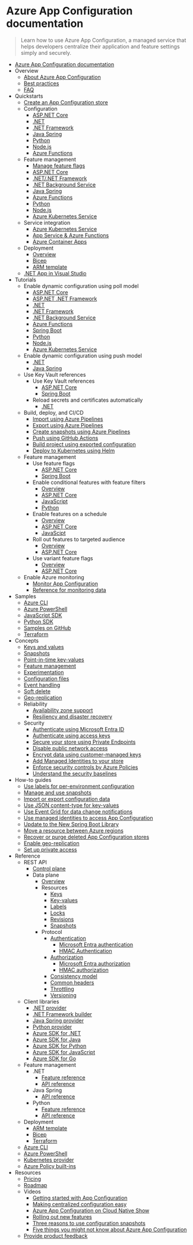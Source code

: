 # Azure App Configuration documentation
> Learn how to use Azure App Configuration, a managed service that helps developers centralize their application and feature settings simply and securely.
  - [Azure App Configuration documentation](https://learn.microsoft.com/en-us/azure/azure-app-configuration/)
  - Overview
    - [About Azure App Configuration](https://learn.microsoft.com/en-us/azure/azure-app-configuration/overview)
    - [Best practices](https://learn.microsoft.com/en-us/azure/azure-app-configuration/howto-best-practices)
    - [FAQ](https://learn.microsoft.com/en-us/azure/azure-app-configuration/faq.yml)
  - Quickstarts
    - [Create an App Configuration store](https://learn.microsoft.com/en-us/azure/azure-app-configuration/quickstart-azure-app-configuration-create)
    - Configuration
      - [ASP.NET Core](https://learn.microsoft.com/en-us/azure/azure-app-configuration/quickstart-aspnet-core-app)
      - [.NET](https://learn.microsoft.com/en-us/azure/azure-app-configuration/quickstart-dotnet-core-app)
      - [.NET Framework](https://learn.microsoft.com/en-us/azure/azure-app-configuration/quickstart-dotnet-app)
      - [Java Spring](https://learn.microsoft.com/en-us/azure/azure-app-configuration/quickstart-java-spring-app)
      - [Python](https://learn.microsoft.com/en-us/azure/azure-app-configuration/quickstart-python-provider)
      - [Node.js](https://learn.microsoft.com/en-us/azure/azure-app-configuration/quickstart-javascript-provider)
      - [Azure Functions](https://learn.microsoft.com/en-us/azure/azure-app-configuration/quickstart-azure-functions-csharp)
    - Feature management
      - [Manage feature flags](https://learn.microsoft.com/en-us/azure/azure-app-configuration/manage-feature-flags)
      - [ASP.NET Core](https://learn.microsoft.com/en-us/azure/azure-app-configuration/quickstart-feature-flag-aspnet-core)
      - [.NET/.NET Framework](https://learn.microsoft.com/en-us/azure/azure-app-configuration/quickstart-feature-flag-dotnet)
      - [.NET Background Service](https://learn.microsoft.com/en-us/azure/azure-app-configuration/quickstart-feature-flag-dotnet-background-service)
      - [Java Spring](https://learn.microsoft.com/en-us/azure/azure-app-configuration/quickstart-feature-flag-spring-boot)
      - [Azure Functions](https://learn.microsoft.com/en-us/azure/azure-app-configuration/quickstart-feature-flag-azure-functions-csharp)
      - [Python](https://learn.microsoft.com/en-us/azure/azure-app-configuration/quickstart-feature-flag-python)
      - [Node.js](https://learn.microsoft.com/en-us/azure/azure-app-configuration/quickstart-feature-flag-javascript)
      - [Azure Kubernetes Service](https://learn.microsoft.com/en-us/azure/azure-app-configuration/quickstart-feature-flag-azure-kubernetes-service)
    - Service integration
      - [Azure Kubernetes Service](https://learn.microsoft.com/en-us/azure/azure-app-configuration/quickstart-azure-kubernetes-service)
      - [App Service & Azure Functions](https://learn.microsoft.com/azure/app-service/app-service-configuration-references)
      - [Azure Container Apps](https://learn.microsoft.com/en-us/azure/azure-app-configuration/quickstart-container-apps)
    - Deployment
      - [Overview](https://learn.microsoft.com/en-us/azure/azure-app-configuration/quickstart-deployment-overview)
      - [Bicep](https://learn.microsoft.com/en-us/azure/azure-app-configuration/quickstart-bicep)
      - [ARM template](https://learn.microsoft.com/en-us/azure/azure-app-configuration/quickstart-resource-manager)
    - [.NET App in Visual Studio](https://learn.microsoft.com/visualstudio/azure/vs-azure-tools-connected-services-app-configuration)
  - Tutorials
    - Enable dynamic configuration using poll model
      - [ASP.NET Core](https://learn.microsoft.com/en-us/azure/azure-app-configuration/enable-dynamic-configuration-aspnet-core)
      - [ASP.NET .NET Framework](https://learn.microsoft.com/en-us/azure/azure-app-configuration/enable-dynamic-configuration-aspnet-netfx)
      - [.NET](https://learn.microsoft.com/en-us/azure/azure-app-configuration/enable-dynamic-configuration-dotnet-core)
      - [.NET Framework](https://learn.microsoft.com/en-us/azure/azure-app-configuration/enable-dynamic-configuration-dotnet)
      - [.NET Background Service](https://learn.microsoft.com/en-us/azure/azure-app-configuration/enable-dynamic-configuration-dotnet-background-service)
      - [Azure Functions](https://learn.microsoft.com/en-us/azure/azure-app-configuration/enable-dynamic-configuration-azure-functions-csharp)
      - [Spring Boot](https://learn.microsoft.com/en-us/azure/azure-app-configuration/enable-dynamic-configuration-java-spring-app)
      - [Python](https://learn.microsoft.com/en-us/azure/azure-app-configuration/enable-dynamic-configuration-python)
      - [Node.js](https://learn.microsoft.com/en-us/azure/azure-app-configuration/enable-dynamic-configuration-javascript)
      - [Azure Kubernetes Service](https://learn.microsoft.com/en-us/azure/azure-app-configuration/enable-dynamic-configuration-azure-kubernetes-service)
    - Enable dynamic configuration using push model
      - [.NET](https://learn.microsoft.com/en-us/azure/azure-app-configuration/enable-dynamic-configuration-dotnet-core-push-refresh)
      - [Java Spring](https://learn.microsoft.com/en-us/azure/azure-app-configuration/enable-dynamic-configuration-java-spring-push-refresh)
    - Use Key Vault references
      - Use Key Vault references
        - [ASP.NET Core](https://learn.microsoft.com/en-us/azure/azure-app-configuration/use-key-vault-references-dotnet-core)
        - [Spring Boot](https://learn.microsoft.com/en-us/azure/azure-app-configuration/use-key-vault-references-spring-boot)
      - Reload secrets and certificates automatically
        - [.NET](https://learn.microsoft.com/en-us/azure/azure-app-configuration/reload-key-vault-secrets-dotnet)
    - Build, deploy, and CI/CD
      - [Import using Azure Pipelines](https://learn.microsoft.com/en-us/azure/azure-app-configuration/azure-pipeline-import-task)
      - [Export using Azure Pipelines](https://learn.microsoft.com/en-us/azure/azure-app-configuration/azure-pipeline-export-task)
      - [Create snapshots using Azure Pipelines](https://learn.microsoft.com/en-us/azure/azure-app-configuration/azure-pipeline-snapshot-task)
      - [Push using GitHub Actions](https://learn.microsoft.com/en-us/azure/azure-app-configuration/push-kv-github-action)
      - [Build project using exported configuration](https://learn.microsoft.com/en-us/azure/azure-app-configuration/integrate-ci-cd-pipeline)
      - [Deploy to Kubernetes using Helm](https://learn.microsoft.com/en-us/azure/azure-app-configuration/integrate-kubernetes-deployment-helm)
    - Feature management
      - Use feature flags
        - [ASP.NET Core](https://learn.microsoft.com/en-us/azure/azure-app-configuration/use-feature-flags-dotnet-core)
        - [Spring Boot](https://learn.microsoft.com/en-us/azure/azure-app-configuration/use-feature-flags-spring-boot)
      - Enable conditional features with feature filters
        - [Overview](https://learn.microsoft.com/en-us/azure/azure-app-configuration/howto-feature-filters)
        - [ASP.NET Core](https://learn.microsoft.com/en-us/azure/azure-app-configuration/howto-feature-filters-aspnet-core)
        - [JavaScript](https://learn.microsoft.com/en-us/azure/azure-app-configuration/howto-feature-filters-javascript)
        - [Python](https://learn.microsoft.com/en-us/azure/azure-app-configuration/howto-feature-filters-python)
      - Enable features on a schedule
        - [Overview](https://learn.microsoft.com/en-us/azure/azure-app-configuration/howto-timewindow-filter)
        - [ASP.NET Core](https://learn.microsoft.com/en-us/azure/azure-app-configuration/howto-timewindow-filter-aspnet-core)
        - [JavaScipt](https://learn.microsoft.com/en-us/azure/azure-app-configuration/howto-timewindow-filter-javascript)
      - Roll out features to targeted audience
        - [Overview](https://learn.microsoft.com/en-us/azure/azure-app-configuration/howto-targetingfilter)
        - [ASP.NET Core](https://learn.microsoft.com/en-us/azure/azure-app-configuration/howto-targetingfilter-aspnet-core)
      - Use variant feature flags
        - [Overview](https://learn.microsoft.com/en-us/azure/azure-app-configuration/use-variant-feature-flags)
        - [ASP.NET Core](https://learn.microsoft.com/en-us/azure/azure-app-configuration/use-variant-feature-flags-aspnet-core)
    - Enable Azure monitoring
      - [Monitor App Configuration](https://learn.microsoft.com/en-us/azure/azure-app-configuration/monitor-app-configuration)
      - [Reference for monitoring data](https://learn.microsoft.com/en-us/azure/azure-app-configuration/monitor-app-configuration-reference)
  - Samples
    - [Azure CLI](https://learn.microsoft.com/en-us/azure/azure-app-configuration/cli-samples)
    - [Azure PowerShell](https://learn.microsoft.com/en-us/azure/azure-app-configuration/powershell-samples)
    - [JavaScript SDK](https://learn.microsoft.com/en-us/azure/azure-app-configuration/quickstart-javascript)
    - [Python SDK](https://learn.microsoft.com/en-us/azure/azure-app-configuration/quickstart-python)
    - [Samples on GitHub](https://github.com/Azure/AppConfiguration/tree/main/examples)
    - [Terraform](https://registry.terraform.io/providers/hashicorp/azurerm/latest/docs/resources/app_configuration)
  - Concepts
    - [Keys and values](https://learn.microsoft.com/en-us/azure/azure-app-configuration/concept-key-value)
    - [Snapshots](https://learn.microsoft.com/en-us/azure/azure-app-configuration/concept-snapshots)
    - [Point-in-time key-values](https://learn.microsoft.com/en-us/azure/azure-app-configuration/concept-point-time-snapshot)
    - [Feature management](https://learn.microsoft.com/en-us/azure/azure-app-configuration/concept-feature-management)
    - [Experimentation](https://learn.microsoft.com/en-us/azure/azure-app-configuration/concept-experimentation)
    - [Configuration files](https://learn.microsoft.com/en-us/azure/azure-app-configuration/concept-config-file)
    - [Event handling](https://learn.microsoft.com/en-us/azure/azure-app-configuration/concept-app-configuration-event)
    - [Soft delete](https://learn.microsoft.com/en-us/azure/azure-app-configuration/concept-soft-delete)
    - [Geo-replication](https://learn.microsoft.com/en-us/azure/azure-app-configuration/concept-geo-replication)
    - Reliability
      - [Availability zone support](https://learn.microsoft.com/en-us/azure/reliability/migrate-app-configuration)
      - [Resiliency and disaster recovery](https://learn.microsoft.com/en-us/azure/azure-app-configuration/concept-disaster-recovery)
    - Security
      - [Authenticate using Microsoft Entra ID](https://learn.microsoft.com/en-us/azure/azure-app-configuration/concept-enable-rbac)
      - [Authenticate using access keys](https://learn.microsoft.com/en-us/azure/azure-app-configuration/howto-disable-access-key-authentication)
      - [Secure your store using Private Endpoints](https://learn.microsoft.com/en-us/azure/azure-app-configuration/concept-private-endpoint)
      - [Disable public network access](https://learn.microsoft.com/en-us/azure/azure-app-configuration/howto-disable-public-access)
      - [Encrypt data using customer-managed keys](https://learn.microsoft.com/en-us/azure/azure-app-configuration/concept-customer-managed-keys)
      - [Add Managed Identities to your store](https://learn.microsoft.com/en-us/azure/azure-app-configuration/overview-managed-identity)
      - [Enforce security controls by Azure Policies](https://learn.microsoft.com/en-us/azure/azure-app-configuration/security-controls-policy)
      - [Understand the security baselines](https://learn.microsoft.com/security/benchmark/azure/baselines/azure-app-configuration-security-baseline?toc=/azure/azure-app-configuration/TOC.json)
  - How-to guides
    - [Use labels for per-environment configuration](https://learn.microsoft.com/en-us/azure/azure-app-configuration/howto-labels-aspnet-core)
    - [Manage and use snapshots](https://learn.microsoft.com/en-us/azure/azure-app-configuration/howto-create-snapshots)
    - [Import or export configuration data](https://learn.microsoft.com/en-us/azure/azure-app-configuration/howto-import-export-data)
    - [Use JSON content-type for key-values](https://learn.microsoft.com/en-us/azure/azure-app-configuration/howto-leverage-json-content-type)
    - [Use Event Grid for data change notifications](https://learn.microsoft.com/en-us/azure/azure-app-configuration/howto-app-configuration-event)
    - [Use managed identities to access App Configuration](https://learn.microsoft.com/en-us/azure/azure-app-configuration/howto-integrate-azure-managed-service-identity)
    - [Update to the New Spring Boot Library](https://learn.microsoft.com/en-us/azure/azure-app-configuration/howto-convert-to-the-new-spring-boot)
    - [Move a resource between Azure regions](https://learn.microsoft.com/en-us/azure/azure-app-configuration/howto-move-resource-between-regions)
    - [Recover or purge deleted App Configuration stores](https://learn.microsoft.com/en-us/azure/azure-app-configuration/howto-recover-deleted-stores-in-azure-app-configuration)
    - [Enable geo-replication](https://learn.microsoft.com/en-us/azure/azure-app-configuration/howto-geo-replication)
    - [Set up private access](https://learn.microsoft.com/en-us/azure/azure-app-configuration/howto-set-up-private-access)
  - Reference
    - REST API
      - [Control plane](https://learn.microsoft.com/rest/api/appconfiguration/)
      - Data plane
        - [Overview](https://learn.microsoft.com/en-us/azure/azure-app-configuration/rest-api)
        - Resources
          - [Keys](https://learn.microsoft.com/en-us/azure/azure-app-configuration/rest-api-keys)
          - [Key-values](https://learn.microsoft.com/en-us/azure/azure-app-configuration/rest-api-key-value)
          - [Labels](https://learn.microsoft.com/en-us/azure/azure-app-configuration/rest-api-labels)
          - [Locks](https://learn.microsoft.com/en-us/azure/azure-app-configuration/rest-api-locks)
          - [Revisions](https://learn.microsoft.com/en-us/azure/azure-app-configuration/rest-api-revisions)
          - [Snapshots](https://learn.microsoft.com/en-us/azure/azure-app-configuration/rest-api-snapshot)
        - Protocol
          - [Authentication](https://learn.microsoft.com/en-us/azure/azure-app-configuration/rest-api-authentication-index)
            - [Microsoft Entra authentication](https://learn.microsoft.com/en-us/azure/azure-app-configuration/rest-api-authentication-azure-ad)
            - [HMAC Authentication](https://learn.microsoft.com/en-us/azure/azure-app-configuration/rest-api-authentication-hmac)
          - [Authorization](https://learn.microsoft.com/en-us/azure/azure-app-configuration/rest-api-authorization-index)
            - [Microsoft Entra authorization](https://learn.microsoft.com/en-us/azure/azure-app-configuration/rest-api-authorization-azure-ad)
            - [HMAC authorization](https://learn.microsoft.com/en-us/azure/azure-app-configuration/rest-api-authorization-hmac)
          - [Consistency model](https://learn.microsoft.com/en-us/azure/azure-app-configuration/rest-api-consistency)
          - [Common headers](https://learn.microsoft.com/en-us/azure/azure-app-configuration/rest-api-headers)
          - [Throttling](https://learn.microsoft.com/en-us/azure/azure-app-configuration/rest-api-throttling)
          - [Versioning](https://learn.microsoft.com/en-us/azure/azure-app-configuration/rest-api-versioning)
    - Client libraries
      - [.NET provider](https://learn.microsoft.com/dotnet/api/Microsoft.Extensions.Configuration.AzureAppConfiguration)
      - [.NET Framework builder](https://go.microsoft.com/fwlink/?linkid=2074663)
      - [Java Spring provider](https://go.microsoft.com/fwlink/?linkid=2180917)
      - [Python provider](https://pypi.org/project/azure-appconfiguration-provider/)
      - [Azure SDK for .NET](https://go.microsoft.com/fwlink/?linkid=2092056)
      - [Azure SDK for Java](https://go.microsoft.com/fwlink/?linkid=2098196)
      - [Azure SDK for Python](https://go.microsoft.com/fwlink/?linkid=2103727)
      - [Azure SDK for JavaScript](https://go.microsoft.com/fwlink/?linkid=2103664)
      - [Azure SDK for Go](https://go.microsoft.com/fwlink/?linkid=2270866)
    - Feature management
      - .NET
        - [Feature reference](https://learn.microsoft.com/en-us/azure/azure-app-configuration/feature-management-dotnet-reference)
        - [API reference](https://learn.microsoft.com/dotnet/api/overview/azure/appconfiguration/featuremanagement)
      - Java Spring
        - [API reference](https://azure.github.io/azure-sdk-for-java/springboot.html)
      - Python
        - [Feature reference](https://learn.microsoft.com/en-us/azure/azure-app-configuration/feature-management-python-reference)
        - [API reference](https://microsoft.github.io/FeatureManagement-Python/html/index.html)
    - Deployment
      - [ARM template](https://learn.microsoft.com/azure/templates/microsoft.appconfiguration/configurationstores?pivots=deployment-language-arm-template)
      - [Bicep](https://learn.microsoft.com/azure/templates/microsoft.appconfiguration/configurationstores?pivots=deployment-language-bicep)
      - [Terraform](https://learn.microsoft.com/azure/templates/microsoft.appconfiguration/configurationstores?pivots=deployment-language-terraform)
    - [Azure CLI](https://learn.microsoft.com/cli/azure/appconfig)
    - [Azure PowerShell](https://learn.microsoft.com/powershell/module/az.appconfiguration/)
    - [Kubernetes provider](https://learn.microsoft.com/en-us/azure/azure-app-configuration/reference-kubernetes-provider)
    - [Azure Policy built-ins](https://learn.microsoft.com/en-us/azure/azure-app-configuration/policy-reference)
  - Resources
    - [Pricing](https://azure.microsoft.com/pricing/details/app-configuration/)
    - [Roadmap](https://github.com/Azure/AppConfiguration/projects/1)
    - Videos
      - [Getting started with App Configuration](https://learn.microsoft.com/Shows/Azure-Friday/Getting-started-with-Azure-App-Configuration)
      - [Making centralized configuration easy](https://learn.microsoft.com/Events/dotnetConf/NET-Conf-2019/B210)
      - [Azure App Configuration on Cloud Native Show](https://www.youtube.com/watch?v=DJqmA5PcfzE)
      - [Rolling out new features](https://learn.microsoft.com/Shows/Azure-Friday/How-Azure-App-Configuration-helps-developers-roll-out-new-features?ocid=AID747781&wt.mc_id=azfr-c9-scottha&wt.mc_id=CFID0553)
      - [Three reasons to use configuration snapshots](https://aka.ms/appconfig/snapshotVideo)
      - [Five things you might not know about Azure App Configuration](https://aka.ms/appconfig/fiveThingsVideo)
    - [Provide product feedback](https://github.com/Azure/AppConfiguration/issues)
